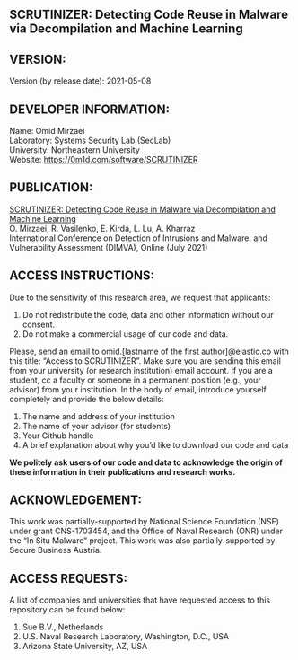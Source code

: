 SCRUTINIZER: Detecting Code Reuse in Malware via Decompilation and Machine Learning
---------------------------------------------------------------------------------------------------

VERSION:
------------

Version (by release date): 2021-05-08

DEVELOPER INFORMATION:
------------------------------------

Name: Omid Mirzaei <br />
Laboratory: Systems Security Lab (SecLab) <br />
University: Northeastern University <br />
Website: https://0m1d.com/software/SCRUTINIZER <br />

PUBLICATION:
------------------

[SCRUTINIZER: Detecting Code Reuse in Malware via Decompilation and Machine Learning](https://0m1d.com/assets/pdf/C7.pdf) <br />
O. Mirzaei, R. Vasilenko, E. Kirda, L. Lu, A. Kharraz <br />
International Conference on Detection of Intrusions and Malware, and Vulnerability Assessment (DIMVA), Online (July 2021) <br />

ACCESS INSTRUCTIONS:
----------------------------------------

Due to the sensitivity of this research area, we request that applicants:

1. Do not redistribute the code, data and other information without our consent.
2. Do not make a commercial usage of our code and data.

Please, send an email to omid.[lastname of the first author]@elastic.co with this title: “Access to SCRUTINIZER”. Make sure you are sending this email from your university (or research institution) email account. If you are a student, cc a faculty or someone in a permanent position (e.g., your advisor) from your institution. In the body of email, introduce yourself completely and provide the below details:

1. The name and address of your institution
2. The name of your advisor (for students)
3. Your Github handle
4. A brief explanation about why you’d like to download our code and data

<b>We politely ask users of our code and data to acknowledge the origin of these information in their publications and research works.</b>

ACKNOWLEDGEMENT:
-----------------------------

This work was partially-supported by National Science Foundation (NSF) under grant CNS-1703454, and the Office of Naval Research (ONR) under the “In Situ Malware” project. This work was also partially-supported by Secure Business Austria.

ACCESS REQUESTS:
-----------------------------

A list of companies and universities that have requested access to this repository can be found below:

1. Sue B.V., Netherlands 
2. U.S. Naval Research Laboratory, Washington, D.C., USA
3. Arizona State University, AZ, USA







